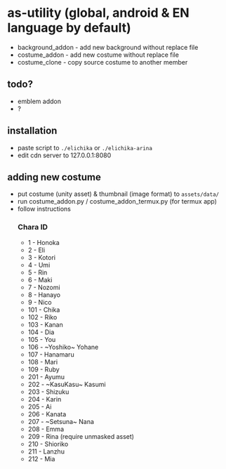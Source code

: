 # as-utility (global, android & EN language by default)
- background_addon - add new background without replace file
- costume_addon - add new costume without replace file
- costume_clone - copy source costume to another member

## todo?
- emblem addon
- ?

## installation
- paste script to `./elichika` or `./elichika-arina`
- edit cdn server to 127.0.0.1:8080

## adding new costume
- put costume (unity asset) & thumbnail (image format) to `assets/data/`
- run costume_addon.py / costume_addon_termux.py (for termux app)
- follow instructions
  ### Chara ID
  - 1 - Honoka
  - 2 - Eli
  - 3 - Kotori
  - 4 - Umi
  - 5 - Rin
  - 6 - Maki
  - 7 - Nozomi
  - 8 - Hanayo
  - 9 - Nico
  - 101 - Chika
  - 102 - Riko
  - 103 - Kanan
  - 104 - Dia
  - 105 - You
  - 106 - ~Yoshiko~ Yohane
  - 107 - Hanamaru
  - 108 - Mari
  - 109 - Ruby
  - 201 - Ayumu
  - 202 - ~KasuKasu~ Kasumi
  - 203 - Shizuku
  - 204 - Karin
  - 205 - Ai
  - 206 - Kanata
  - 207 - ~Setsuna~ Nana
  - 208 - Emma
  - 209 - Rina (require unmasked asset)
  - 210 - Shioriko
  - 211 - Lanzhu
  - 212 - Mia





  
